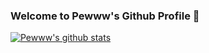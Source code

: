 ### Welcome to Pewww's Github Profile 👋

 [![Pewww's github stats](https://github-readme-stats.vercel.app/api?username=Pewww)](https://github.com/anuraghazra/github-readme-stats)

<!--
**Pewww/Pewww** is a ✨ _special_ ✨ repository because its `README.md` (this file) appears on your GitHub profile.

Here are some ideas to get you started:

- 🔭 I’m currently working on ...
- 🌱 I’m currently learning ...
- 👯 I’m looking to collaborate on ...
- 🤔 I’m looking for help with ...
- 💬 Ask me about ...
- 📫 How to reach me: ...
- 😄 Pronouns: ...
- ⚡ Fun fact: ...
-->
